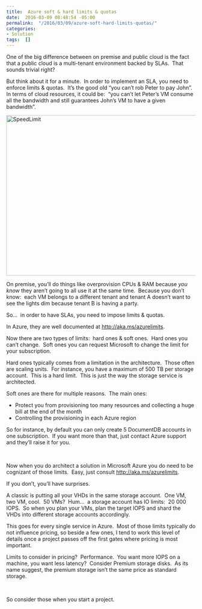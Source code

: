 ```yaml
---
title:  Azure soft & hard limits & quotas
date:  2016-03-09 08:48:54 -05:00
permalink:  "/2016/03/09/azure-soft-hard-limits-quotas/"
categories:
- Solution
tags:  []
---
```

<p>One of the big difference between on premise and public cloud is the fact that a public cloud is a multi-tenant environment backed by SLAs.&nbsp; That sounds trivial right?</p> <p>But think about it for a minute.&nbsp; In order to implement an SLA, you need to enforce limits &amp; quotas.&nbsp; It’s the good old “you can’t rob Peter to pay John”.&nbsp; In terms of cloud resources, it could be:&nbsp; “you can’t let Peter’s VM consume all the bandwidth and still guarantees John’s VM to have a given bandwidth”.</p> <p><a href="http://vincentlauzon.files.wordpress.com/2016/03/speedlimit.jpg"><img title="SpeedLimit" style="border-top:0;border-right:0;background-image:none;border-bottom:0;padding-top:0;padding-left:0;border-left:0;display:inline;padding-right:0;" border="0" alt="SpeedLimit" src="http://vincentlauzon.files.wordpress.com/2016/03/speedlimit_thumb.jpg" width="640" height="427"/></a></p> <p>On premise, you’ll do things like overprovision CPUs &amp; RAM because <em>you know </em>they aren’t going to all use it at the same time.&nbsp; Because you don’t know:&nbsp; each VM belongs to a different tenant and tenant A doesn’t want to see the lights dim because tenant B is having a party.</p> <p>So…&nbsp; in order to have SLAs, you need to impose limits &amp; quotas.</p> <p>In Azure, they are well documented at <a href="http://aka.ms/azurelimits">http://aka.ms/azurelimits</a>.</p> <p>Now there are two types of limits:&nbsp; hard ones &amp; soft ones.&nbsp; Hard ones you can’t change.&nbsp; Soft ones you can request Microsoft to change the limit for your subscription.</p> <p>Hard ones typically comes from a limitation in the architecture.&nbsp; Those often are scaling units.&nbsp; For instance, you have a maximum of 500 TB per storage account.&nbsp; This is a hard limit.&nbsp; This is just the way the storage service is architected.</p> <p>Soft ones are there for multiple reasons.&nbsp; The main ones:</p> <ul> <li>Protect you from provisioning too many resources and collecting a huge bill at the end of the month</li> <li>Controlling the provisioning in each Azure region</li></ul> <p>So for instance, by default you can only create 5 DocumentDB accounts in one subscription.&nbsp; If you want more than that, just contact Azure support and they’ll raise it for you.</p> <p>&nbsp;</p> <p>Now when you do architect a solution in Microsoft Azure you do need to be cognizant of those limits.&nbsp; Easy, just consult <a href="http://aka.ms/azurelimits">http://aka.ms/azurelimits</a>.</p> <p>If you don’t, you’ll have surprises.</p> <p>A classic is putting all your VHDs in the same storage account.&nbsp; One VM, two VM, cool.&nbsp; 50 VMs?&nbsp; Hum…&nbsp; a storage account has IO limits:&nbsp; 20 000 IOPS.&nbsp; So when you plan your VMs, plan the target IOPS and shard the VHDs into different storage accounts accordingly.</p> <p>This goes for every single service in Azure.&nbsp; Most of those limits typically do not influence pricing, so beside a few ones, I tend to work this level of details once a project passes off the first gates where pricing is most important.</p> <p>Limits to consider in pricing?&nbsp; Performance.&nbsp; You want more IOPS on a machine, you want less latency?&nbsp; Consider Premium storage disks.&nbsp; As its name suggest, the premium storage isn’t the same price as standard storage.</p> <p>&nbsp;</p> <p>So consider those when you start a project.</p>